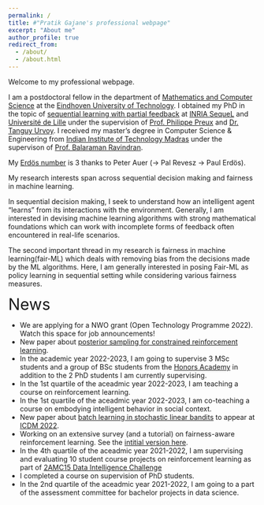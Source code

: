 ```yaml
---
permalink: /
title: #"Pratik Gajane's professional webpage"
excerpt: "About me"
author_profile: true
redirect_from: 
  - /about/
  - /about.html
---
```


Welcome to my professional webpage.

I am a postdoctoral fellow in the department of [Mathematics and Computer Science](https://www.tue.nl/en/our-university/departments/mathematics-and-computer-science/) at the [Eindhoven University of Technology](https://www.tue.nl/en/). I obtained my PhD in the topic of [sequential learning with partial feedback](https://lilloa.univ-lille.fr/handle/20.500.12210/23555?locale-attribute=en) at [INRIA SequeL](https://team.inria.fr/sequel/) and [Université de Lille](https://www.univ-lille.fr/) under the supervision of [Prof. Philippe Preux](https://philippe-preux.github.io/) and [Dr. Tanguy Urvoy](https://www.linkedin.com/in/tanguy22/). I received my master’s degree in Computer Science & Engineering from [Indian Institute of Technology Madras](https://www.iitm.ac.in/) under the supervison of [Prof. Balaraman Ravindran](https://rbcdsai.iitm.ac.in/people/b-ravindran/).

My [Erdös number](https://www.oakland.edu/enp/) is 3 thanks to Peter Auer (-> Pal Revesz -> Paul Erdös).

My research interests span across sequential decision making and fairness in machine learning.

In sequential decision making, I seek to understand how an intelligent agent “learns” from its interactions with the environment. Generally, I am interested in devising machine learning algorithms with strong mathematical foundations which can work with incomplete forms of feedback often encountered in real-life scenarios. 

The second important thread in my research is fairness in machine learning(fair-ML) which deals with removing bias from the decisions made by the ML algorithms. Here, I am generally interested in posing Fair-ML as policy learning in sequential setting while considering various fairness measures.

<font size = 6> News </font>
* We are applying for a NWO grant (Open Technology Programme 2022). Watch this space for job announcements! 
* New paper about [posterior sampling for constrained reinforcement learning](https://arxiv.org/abs/2209.03596v1).
* In the academic year 2022-2023, I am going to supervise 3 MSc students and a group of BSc students from the [Honors Academy](https://www.tue.nl/en/education/bachelor-college/honors-academy/) in addition to the 2 PhD students I am currently supervising.
* In the 1st quartile of the aceadmic year 2022-2023, I am teaching a course on reinforcement learning.  
* In the 1st quartile of the aceadmic year 2022-2023, I am co-teaching a course on embodying intelligent behavior in social context.
* New paper about [batch learning in stochastic linear bandits](https://arxiv.org/abs/2202.06657) to appear at [ICDM 2022](https://icdm22.cse.usf.edu/).
* Working on an extensive survey (and a tutorial) on fairness-aware reinforcement learning. See the [intitial version here](https://arxiv.org/abs/2205.10032).
* In the 4th quartile of the aceadmic year 2021-2022, I am supervising and evaluating 10 student course projects on reinforcement learning as part of [2AMC15 Data Intelligence Challenge](https://educationguide.tue.nl/programs/bachelor-college/use-learning-trajectory/data-challenges/) 
* I completed a course on supervision of PhD students.
* In the 2nd quartile of the aceadmic year 2021-2022, I am going to a part of the assessment committee for bachelor projects in data science.

